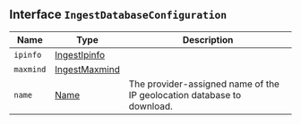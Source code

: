 ## Interface `IngestDatabaseConfiguration`

| Name | Type | Description |
| - | - | - |
| `ipinfo` | [IngestIpinfo](./IngestIpinfo.md) | &nbsp; |
| `maxmind` | [IngestMaxmind](./IngestMaxmind.md) | &nbsp; |
| `name` | [Name](./Name.md) | The provider-assigned name of the IP geolocation database to download. |
